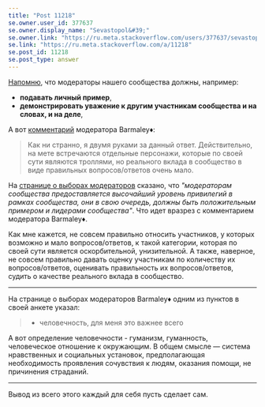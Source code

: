 ```yaml
---
title: "Post 11218"
se.owner.user_id: 377637
se.owner.display_name: "Sevastopol&#39;"
se.owner.link: "https://ru.meta.stackoverflow.com/users/377637/sevastopol"
se.link: "https://ru.meta.stackoverflow.com/a/11218"
se.post_id: 11218
se.post_type: answer
---
```

<p><a href="https://ru.stackoverflow.com/election/4">Напомню</a>, что модераторы нашего сообщества должны, например:</p>
<ul>
<li><strong>подавать личный пример</strong>,</li>
<li><strong>демонстрировать уважение к другим участникам сообщества и на словах, и на деле</strong>,</li>
</ul>
<p>А вот <a href="https://ru.meta.stackoverflow.com/questions/11178/%D0%91%D0%B0%D0%BD-%D0%BD%D0%BE-%D0%BD%D0%B5-%D0%B1%D0%B0%D0%BD-%D0%B0-%D1%82%D0%BE%D0%B3%D0%B4%D0%B0-%D1%87%D1%82%D0%BE-%D1%8D%D1%82%D0%BE-%D0%B8-%D0%BA%D0%B0%D0%BA%D0%B8%D0%B5-%D0%B5%D0%B3%D0%BE-%D0%BF%D0%BE%D1%81%D0%BB%D0%B5%D0%B4%D1%81%D1%82%D0%B2%D0%B8%D1%8F#comment47698_11199">комментарий</a> модератора Barmaley♦:</p>
<blockquote>
<p>Как ни странно, я двумя руками за данный ответ. Действительно, на мете
встречаются отдельные персонажи, которые по своей сути являются
троллями, но реального вклада в сообщество в виде правильных
вопросов/ответов очень мало.</p>
</blockquote>
<p>На <a href="https://ru.stackoverflow.com/election/4">странице о выборах модераторов</a> сказано, что <em>&quot;модераторам сообщества предоставляется высочайший уровень привилегий в рамках сообщества, они в свою очередь, должны быть положительным примером и лидерами сообщества&quot;</em>. Что идет вразрез с комментарием модератора Barmaley♦.</p>
<p>Как мне кажется, не совсем правильно относить участников, у которых возможно и мало вопросов/ответов, к такой категории, которая по своей сути является оскорбительной, унизительной. А также, наверное, не совсем правильно давать оценку участникам по количеству их вопросов/ответов, оценивать правильность их вопросов/ответов, судить о качестве реального вклада в сообщество.</p>
<hr />
<p>На странице о выборах модераторов Barmaley♦ одним из пунктов в своей анкете указал:</p>
<blockquote>
<ul>
<li>человечность, для меня это важнее всего</li>
</ul>
</blockquote>
<p>А вот определение человечности - гуманизм, гуманность, человеческое отношение к окружающим. В общем смысле — система нравственных и социальных установок, предполагающая необходимость проявления сочувствия к людям, оказания помощи, не причинения страданий.</p>
<hr />
<p>Вывод из всего этого каждый для себя пусть сделает сам.</p>
